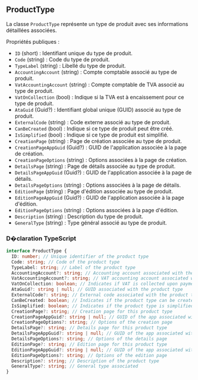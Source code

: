 ﻿## ProductType

La classe `ProductType` représente un type de produit avec ses informations détaillées associées.

Propriétés publiques :

- `ID` (short) : Identifiant unique du type de produit.
- `Code` (string) : Code du type de produit.
- `TypeLabel` (string) : Libellé du type de produit.
- `AccountingAccount` (string) : Compte comptable associé au type de produit.
- `VatAccountingAccount` (string) : Compte comptable de TVA associé au type de produit.
- `VatOnCollection` (bool) : Indique si la TVA est à encaissement pour ce type de produit.
- `AtaGuid` (Guid?) : Identifiant global unique (GUID) associé au type de produit.
- `ExternalCode` (string) : Code externe associé au type de produit.
- `CanBeCreated` (bool) : Indique si ce type de produit peut être créé.
- `IsSimplified` (bool) : Indique si ce type de produit est simplifié.
- `CreationPage` (string) : Page de création associée au type de produit.
- `CreationPageAppGuid` (Guid?) : GUID de l'application associée à la page de création.
- `CreationPageOptions` (string) : Options associées à la page de création.
- `DetailsPage` (string) : Page de détails associée au type de produit.
- `DetailsPageAppGuid` (Guid?) : GUID de l'application associée à la page de détails.
- `DetailsPageOptions` (string) : Options associées à la page de détails.
- `EditionPage` (string) : Page d'édition associée au type de produit.
- `EditionPageAppGuid` (Guid?) : GUID de l'application associée à la page d'édition.
- `EditionPageOptions` (string) : Options associées à la page d'édition.
- `Description` (string) : Description du type de produit.
- `GeneralType` (string) : Type général associé au type de produit.

### D�claration TypeScript
```typescript
interface ProductType {
  ID: number; // Unique identifier of the product type
  Code: string; // Code of the product type
  TypeLabel: string; // Label of the product type
  AccountingAccount?: string; // Accounting account associated with the product type
  VatAccountingAccount?: string; // VAT accounting account associated with the product type
  VatOnCollection: boolean; // Indicates if VAT is collected upon payment
  AtaGuid?: string | null; // GUID associated with the product type
  ExternalCode?: string; // External code associated with the product type
  CanBeCreated: boolean; // Indicates if the product type can be created
  IsSimplified: boolean; // Indicates if the product type is simplified
  CreationPage?: string; // Creation page for this product type
  CreationPageAppGuid?: string | null; // GUID of the app associated with the creation page
  CreationPageOptions?: string; // Options of the creation page
  DetailsPage?: string; // Details page for this product type
  DetailsPageAppGuid?: string | null; // GUID of the app associated with the details page
  DetailsPageOptions?: string; // Options of the details page
  EditionPage?: string; // Edition page for this product type
  EditionPageAppGuid?: string | null; // GUID of the app associated with the edition page
  EditionPageOptions?: string; // Options of the edition page
  Description?: string; // Description of the product type
  GeneralType?: string; // General type associated
}
```